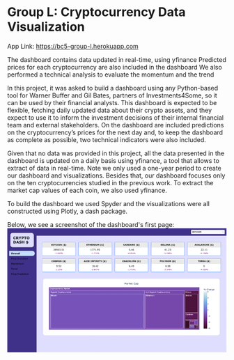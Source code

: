 # Group L: Cryptocurrency Data Visualization

App Link: https://bc5-group-l.herokuapp.com

The dashboard contains data updated in real-time, using yfinance
Predicted prices for each cryptocurrency are also included in the dashboard
We also performed a technical analysis to evaluate the momentum and the trend

In this project, it was asked to build a dashboard using any Python-based tool 
for Warner Buffer and Gil Bates, partners of Investments4Some, so it can be used by 
their financial analysts. This dashboard is expected to be flexible, fetching daily 
updated data about their crypto assets, and they expect to use it to inform the 
investment decisions of their internal financial team and external stakeholders. On the 
dashboard are included predictions on the cryptocurrency’s prices for the next day 
and, to keep the dashboard as complete as possible, two technical indicators were 
also included.

Given that no data was provided in this project, all the data presented in the dashboard 
is updated on a daily basis using yfinance, a tool that allows to extract of data in real-time. Note we only used a one-year period to create our dashboard and visualizations. 
Besides that, our dashboard focuses only on the ten cryptocurrencies studied in the 
previous work. To extract the market cap values of each coin, we also used yfinance.

To build the dashboard we used 
Spyder and the visualizations were all 
constructed using Plotly, a dash 
package.

Below, we see a screenshot of the dashboard's first page:
![My Image](Images/Imagem1.png)

